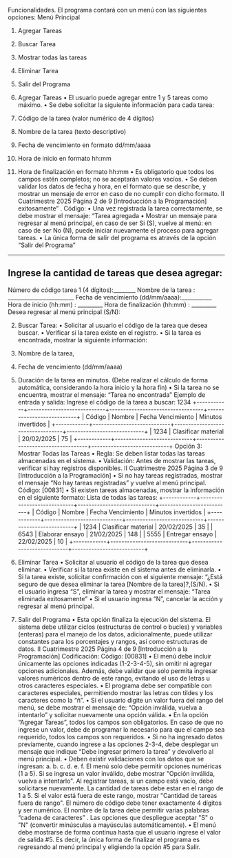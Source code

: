 Funcionalidades. El programa contará con un menú con las siguientes opciones:
Menú Principal
1. Agregar Tareas
2. Buscar Tarea
3. Mostrar todas las tareas
4. Eliminar Tarea
5. Salir del Programa

1. Agregar Tareas
• El usuario puede agregar entre 1 y 5 tareas como máximo.
• Se debe solicitar la siguiente información para cada tarea:
1. Código de la tarea (valor numérico de 4 dígitos)
2. Nombre de la tarea (texto descriptivo)
3. Fecha de vencimiento en formato dd/mm/aaaa
4. Hora de inicio en formato hh:mm
5. Hora de finalización en formato hh:mm
• Es obligatorio que todos los campos estén completos; no se aceptarán valores vacíos.
• Se deben validar los datos de fecha y hora, en el formato que se describe, y mostrar un
mensaje de error en caso de no cumplir con dicho formato.
II Cuatrimestre 2025 Página 2 de 9
[Introducción a la Programación] exitosamente”
.
Código: 
• Una vez registrada la tarea correctamente, se debe mostrar el mensaje: “Tarea agregada
• Mostrar un mensaje para regresar al menú principal, en caso de ser Si (S), vuelve al
menú: en caso de ser No (N), puede iniciar nuevamente el proceso para agregar tareas.
• La única forma de salir del programa es através de la opción “Salir del Programa”
---------------------------------------------
Ingrese la cantidad de tareas que desea agregar:
---------------------------------------------
Número de código tarea 1 (4 dígitos):________
Nombre de la tarea : ________________________
Fecha de vencimiento (dd/mm/aaaa):___________
Hora de inicio (hh:mm) : _________
Hora de finalización (hh:mm) : _________
Desea regresar al menú principal (S/N):

2. Buscar Tarea:
• Solicitar al usuario el código de la tarea que desea buscar.
• Verificar si la tarea existe en el registro.
• Si la tarea es encontrada, mostrar la siguiente información:
1. Nombre de la tarea,
2. Fecha de vencimiento (dd/mm/aaaa)
3. Duración de la tarea en minutos. (Debe realizar el cálculo de forma
automática, considerando la hora inicio y la hora fin)
• Si la tarea no se encuentra, mostrar el mensaje: “Tarea no encontrada”
Ejemplo de entrada y salida:
Ingrese el código de la tarea a buscar: 1234
+------------+----------------------------+----------------------------------+---------------------------+
| Código | Nombre | Fecha Vencimiento | Minutos invertidos |
+------------+----------------------------+----------------------------------+----------------------------+
| 1234 | Clasificar material | 20/02/2025 | 75 |
+------------+----------------------------+-----------------------------------+----------------------------+
Opción 3: Mostrar Todas las Tareas
• Regla: Se deben listar todas las tareas almacenadas en el sistema.
• Validación: Antes de mostrar las tareas, verificar si hay registros disponibles.
II Cuatrimestre 2025 Página 3 de 9
[Introducción a la Programación] • Si no hay tareas registradas, mostrar el mensaje “No hay tareas
registradas” y vuelve al menú principal.
Código: [00831]
• Si existen tareas almacenadas, mostrar la información en el siguiente
formato:
Lista de todas las tareas:
+------------+----------------------------+----------------------------+--------------------------+
| Código | Nombre | Fecha Vencimiento | Minutos invertidos |
+------------+----------------------------+----------------------------+--------------------------+
| 1234 | Clasificar material | 20/02/2025 | 35 |
| 6543 | Elaborar ensayo | 21/02/2025 | 148 |
| 5555 | Entregar ensayo | 22/02/2025 | 10 |
+------------+----------------------------+-----------------------------+--------------------------+

4. Eliminar Tarea
• Solicitar al usuario el código de la tarea que desea eliminar.
• Verificar si la tarea existe en el sistema antes de eliminarla.
• Si la tarea existe, solicitar confirmación con el siguiente mensaje: “¿Está
seguro de que desea eliminar la tarea [Nombre de la tarea]?,(S/N).
• Si el usuario ingresa “S”, eliminar la tarea y mostrar el mensaje:
“Tarea eliminada exitosamente”
• Si el usuario ingresa “N”, cancelar la acción y regresar al menú
principal.

5. Salir del Programa
• Esta opción finaliza la ejecución del sistema.
El sistema debe utilizar ciclos (estructuras de control o bucles) y variables (enteras) para el
manejo de los datos, adicionalmente, puede utilizar constantes para los porcentajes y rangos,
así como estructuras de datos.
II Cuatrimestre 2025 Página 4 de 9
[Introducción a la Programación] Codificación:
Código: [00831]
• El menú debe incluir únicamente las opciones indicadas (1-2-3-4-5), sin omitir ni agregar
opciones adicionales. Además, debe validar que solo permita ingresar valores
numéricos dentro de este rango, evitando el uso de letras u otros caracteres
especiales.
• El programa debe ser compatible con caracteres especiales, permitiendo mostrar las letras
con tildes y los caracteres como la “ñ”.
• Si el usuario digite un valor fuera del rango del menú, se debe mostrar el mensaje de:
“Opción inválida, vuelva a intentarlo” y solicitar nuevamente una opción válida.
• En la opción “Agregar Tareas”, todos los campos son obligatorios. En caso de que no ingrese
un valor, debe de programar lo necesario para que el campo sea requerido, todos los
campos son requeridos.
• Si no ha ingresado datos previamente, cuando ingrese a las opciones 2-3-4, debe
desplegar un mensaje que indique “Debe ingresar primero la tarea” y devolverlo al menú
principal.
• Deben existir validaciones con los datos que se ingresan:
a. b. c. d. e. f. El menú solo debe permitir opciones numéricas (1 a 5). Si se ingresa un valor inválido,
debe mostrar "Opción inválida, vuelva a intentarlo".
Al registrar tareas, si un campo está vacío, debe solicitarse nuevamente.
La cantidad de tareas debe estar en el rango de 1 a 5. Si el valor está fuera de este
rango, mostrar "Cantidad de tareas fuera de rango".
El número de código debe tener exactamente 4 dígitos y ser numérico.
El nombre de la tarea debe permitir varias palabras “cadena de caracteres”
.
Las opciones que despliegue aceptar "S" o "N" (convertir minúsculas a mayúsculas
automáticamente).
• El menú debe mostrarse de forma continua hasta que el usuario ingrese el valor de salida
#5. Es decir, la única forma de finalizar el programa es regresando al menú principal y
eligiendo la opción #5 para Salir.